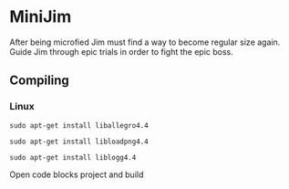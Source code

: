 # MiniJim
After being microfied Jim must find a way to become regular size again. Guide Jim through epic trials in order to fight the epic boss.

## Compiling

### Linux
```sudo apt-get install liballegro4.4```

```sudo apt-get install libloadpng4.4```

```sudo apt-get install liblogg4.4```

Open code blocks project and build
